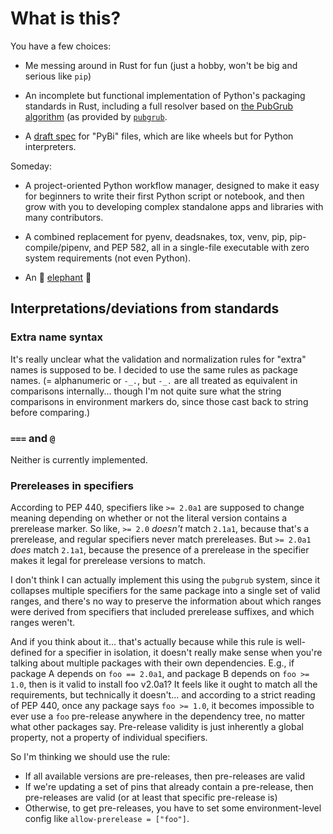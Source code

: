 # What is this?

You have a few choices:

- Me messing around in Rust for fun (just a hobby, won't be big and
  serious like `pip`)
  
- An incomplete but functional implementation of Python's packaging
  standards in Rust, including a full resolver based on [the PubGrub
  algorithm](https://nex3.medium.com/pubgrub-2fb6470504f) (as provided
  by [`pubgrub`](https://docs.rs/pubgrub/).

- A [draft
  spec](https://github.com/njsmith/posy/blob/main/pybi/README.md) for
  "PyBi" files, which are like wheels but for Python interpreters.
  
Someday:

- A project-oriented Python workflow manager, designed to
  make it easy for beginners to write their first Python script or
  notebook, and then grow with you to developing complex standalone
  apps and libraries with many contributors.
  
- A combined replacement for pyenv, deadsnakes, tox, venv, pip,
  pip-compile/pipenv, and PEP 582, all in a single-file executable
  with zero system requirements (not even Python).

- An 🐘
  [elephant](https://mail.python.org/archives/list/distutils-sig@python.org/thread/YFJITQB37MZOPOFJJF3OAQOY4TOAFXYM/#YFJITQB37MZOPOFJJF3OAQOY4TOAFXYM)
  🐘


## Interpretations/deviations from standards

### Extra name syntax

It's really unclear what the validation and normalization rules for
"extra" names is supposed to be. I decided to use the same rules as
package names. (= alphanumeric or `-_.`, but `-_.` are all treated as
equivalent in comparisons internally... though I'm not quite sure what
the string comparisons in environment markers do, since those cast
back to string before comparing.)


### `===` and `@`

Neither is currently implemented.


### Prereleases in specifiers

According to PEP 440, specifiers like `>= 2.0a1` are supposed to
change meaning depending on whether or not the literal version
contains a prerelease marker. So like, `>= 2.0` *doesn't* match
`2.1a1`, because that's a prerelease, and regular specifiers never
match prereleases. But `>= 2.0a1` *does* match `2.1a1`, because the
presence of a prerelease in the specifier makes it legal for
prerelease versions to match.
  
I don't think I can actually implement this using the `pubgrub`
system, since it collapses multiple specifiers for the same package
into a single set of valid ranges, and there's no way to preserve the
information about which ranges were derived from specifiers that
included prerelease suffixes, and which ranges weren't.
  
And if you think about it... that's actually because while this rule
is well-defined for a specifier in isolation, it doesn't really make
sense when you're talking about multiple packages with their own
dependencies. E.g., if package A depends on `foo == 2.0a1`, and
package B depends on `foo >= 1.0`, then is it valid to install foo
v2.0a1? It feels like it ought to match all the requirements, but
technically it doesn't... and according to a strict reading of PEP
440, once any package says `foo >= 1.0`, it becomes impossible to ever
use a `foo` pre-release anywhere in the dependency tree, no matter
what other packages say. Pre-release validity is just inherently a
global property, not a property of individual specifiers.
  
So I'm thinking we should use the rule:

- If all available versions are pre-releases, then pre-releases are valid
- If we're updating a set of pins that already contain a pre-release,
  then pre-releases are valid (or at least that specific pre-release
  is)
- Otherwise, to get pre-releases, you have to set some
  environment-level config like `allow-prerelease = ["foo"]`.
